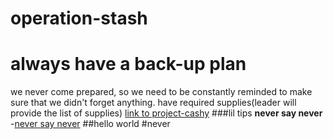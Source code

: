 # operation-stash
**always have a back-up plan**
===============================
we never come prepared, so we need to be constantly reminded to make sure that we didn't forget anything.
have required supplies(leader will provide the list of supplies)
 [link to project-cashy](https://github.com/mustache-cash-stash/operation-cashy)
###lil tips
**never say never**
-[never say never](https://github.com/mustache-cash-stash/operation-cashy)
##hello world
#never

